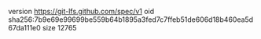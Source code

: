 version https://git-lfs.github.com/spec/v1
oid sha256:7b9e69e99699be559b64b1895a3fed7c7ffeb51de606d18b460ea5d67da111e0
size 12765
